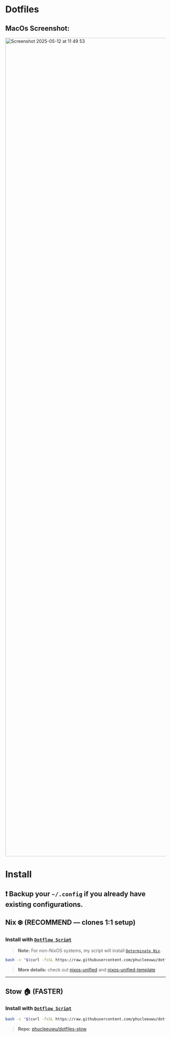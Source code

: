 # **Dotfiles**

## MacOs Screenshot:

<img width="2560" alt="Screenshot 2025-05-12 at 11 49 53" src="https://github.com/user-attachments/assets/2914c54d-a80f-4915-8bed-61b1370321da" />

# **Install**

## ❗ Backup your `~/.config` if you already have existing configurations.

## Nix ❄️ (RECOMMEND — clones 1:1 setup)

### Install with [`Dotflow Script`](https://github.com/phucleeuwu/dotflow)

> **Note:** For non-NixOS systems, my script will install [`Determinate Nix`](https://github.com/DeterminateSystems/nix-installer#installation).
```bash
bash -c "$(curl -fsSL https://raw.githubusercontent.com/phucleeuwu/dotflow/main/nix.sh)"
```
> **More details:** check out [nixos-unified](https://nixos-unified.org/) and [nixos-unified-template](https://github.com/juspay/nixos-unified-template)

---

## Stow 🏠 (FASTER)

### Install with [`Dotflow Script`](https://github.com/phucleeuwu/dotflow)

```bash
bash -c "$(curl -fsSL https://raw.githubusercontent.com/phucleeuwu/dotflow/main/stow.sh)"
```
> **Repo:** [phucleeuwu/dotfiles-stow](https://github.com/phucleeuwu/dotfiles-stow)

